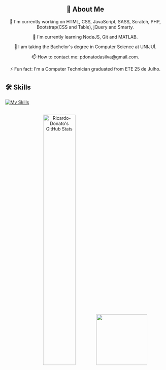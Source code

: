 <div style="text-align: center;">
    <h2>👋 About Me</h2>
    <p>🔭 I'm currently working on HTML, CSS, JavaScript, SASS, Scratch, PHP, Bootstrap(CSS and Table), jQuery and Smarty.</p>
    <p>🌱 I'm currently learning NodeJS, Git and MATLAB.</p>
    <p>📑 I am taking the Bachelor's degree in Computer Science at UNIJUÍ.</p>
    <p>📫 How to contact me: pdonatodasilva@gmail.com.</p>
    <p>⚡ Fun fact: I'm a Computer Technician graduated from ETE 25 de Julho.</p>
</div>

<h2>🛠 Skills</h2>

[![My Skills](https://skillicons.dev/icons?i=js,html,css,sass,php,jquery,bootstrap,postman,powershell,matlab,git,github,gitlab,gmail,npm&theme=dark)](https://skillicons.dev)

<br>

<div align="center">
  <a href="https://github.com/Ricardo-Donato" style="text-decoration: none;">
   <img width="45%" src="https://github-readme-stats.vercel.app/api?username=Ricardo-Donato&theme=transparent&count_private=true&show_icons=true&rank_icon=github&locale=en" alt="Ricardo-Donato's GitHub Stats"/>
    <img height="160px" src="https://github-readme-stats.vercel.app/api/top-langs/?username=Ricardo-Donato&layout=compact&theme=transparent"/>
  </a>
</div>
